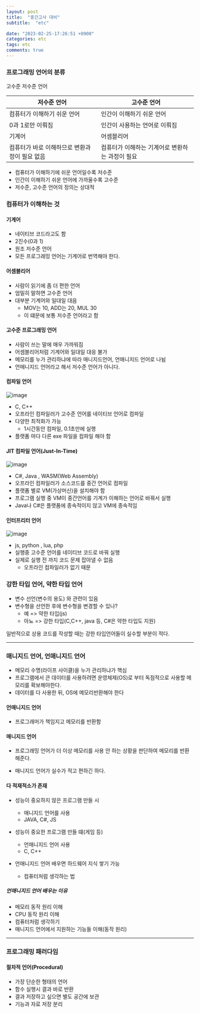 ```yaml
---
layout: post
title:  "중간고사 대비"
subtitle:  "etc"

date: "2023-02-25-17:26:51 +0900"
categories: etc
tags: etc
comments: true
---
```


### 프로그래밍 언어의 분류

고수준 저수준 언어

|저수준 언어|고수준 언어|
|------|---|
|컴퓨터가 이해하기 쉬운 언어|인간이 이해하기 쉬운 언어|
|0과 1로만 이뤄짐|인간이 사용하는 언어로 이뤄짐|
|기계어|어셈블리어|
|컴퓨터가 바로 이해하므로 변환과정이 필요 없음|컴퓨터가 이해하는 기계어로 변환하는 과정이 필요|

- 컴퓨터가 이해하기에 쉬운 언어일수록 저수준
- 인간이 이해하기 쉬운 언어에 가까울수록 고수준
- 저수준, 고수준 언어의 정의는 상대적

### 컴퓨터가 이해하는 것

#### 기계어

- 네이티브 코드라고도 함
- 2진수(0과 1)
- 원조 저수준 언어
- 모든 프로그래밍 언어는 기계어로 번역해야 한다.

#### 어셈블리어
- 사람이 읽기에 좀 더 편한 언어
- 엄밀히 말하면 고수준 언어
- 대부분 기계어와 일대일 대음
    - MOV는 10, ADD는 20, MUL 30
    - 이 떄문에 보통 저수준 언어라고 함

#### 고수준 프로그래밍 언어
- 사람이 쓰는 말에 매우 가까워짐
- 어셈블리어처럼 기계어와 일대일 대응 불가
- 메모리를 누가 관리하냐에 따라 매니지드언어, 언매니지드 언어로 나뉨
- 언매니지드 언어라고 해서 저수준 언어가 아니다.


#### 컴파일 언어

![image](https://user-images.githubusercontent.com/37941513/221393368-4ecf6c45-0758-41d1-afae-f18f3b731be0.png)


- C, C++
- 오프라인 컴파일러가 고수준 언어를 네이티브 언어로 컴파일
- 다양한 최적화가 가능
    - 1시간동안 컴파일, 0.1초만에 실행
- 플랫폼 마다 다른 exe 파일을 컴파일 해야 함

#### JIT 컴파일 언어(Just-In-Time)

![image](https://user-images.githubusercontent.com/37941513/221393459-af71a283-78c4-4660-94ee-135ad56cacf4.png)


- C#, Java , WASM(Web Assembly)
- 오프라인 컴파일러가 소스코드를 중간 언어로 컴파일
- 플랫폼 별로 VM(가상머신)을 설치해야 함
- 프로그램 실행 중 VM이 중간언어를 기계가 이해하는 언어로 바꿔서 실행
- Java나 C#은 플랫폼에 종속적이지 않고 VM에 종속적임


#### 인터프리터 언어

![image](https://user-images.githubusercontent.com/37941513/221393500-2c721493-449b-45a3-91a8-872b2173f4ec.png)

- js, python , lua, php
- 실행중 고수준 언어를 네이티브 코드로 바꿔 실행
- 실제로 실행 전 까지 코드 문제 잡아낼 수 없음
    - 오프라인 컴파일러가 없기 때문


### 강한 타입 언어, 약한 타입 언어

- 변수 선언(변수의 용도) 와 관련이 있음
- 변수형을 선언한 후에 변수형을 변경할 수 있나?
    - 예 => 약한 타입(js)
    - 아뇨 => 강한 타입(C,C++, java 등, C#은 약한 타입도 지원)

일반적으로 상용 코드를 작성할 때는 강한 타입언어들이 실수할 부분이 적다.


-----


### 매니지드 언어, 언매니지드 언어


- 메모리 수명(라이프 사이클)을 누가 관리하냐가 핵심
- 프로그램에서 큰 데이터를 사용하려면 운영체제(OS)로 부터 독점적으로 사용할 메모리를 확보해야한다.
- 데이터를 다 사용한 뒤, OS에 메모리반환해야 한다


#### 언매니지드 언어
- 프로그래머가 책임지고 메모리를 반환함
#### 매니지드 언어
- 프로그래밍 언어가 더 이상 메모리를 사용 안 하는 상황을 판단하여 메모리를 반환해준다.

- 매니지드 언어가 실수가 적고 편하긴 하다.

#### 다 적재적소가 존재

- 성능이 중요하지 않은 프로그램 만들 시 
    - 매니지드 언어를 사용
    - JAVA, C#, JS
- 성능이 중요한 프로그램 만들 떄(게임 등)
    - 언매니지드 언어 사용
    - C, C++

- 언매니지드 언어 배우면 하드웨어 지식 쌓기 가능
    - 컴퓨터처럼 생각하는 법


##### 언매니지드 언어 배우는 이유
    
- 메모리 동작 원리 이해
- CPU 동작 원리 이해
- 컴퓨터처럼 생각하기
- 매니지드 언어에서 지원하는 기능들 이해(동작 원리)


--------

### 프로그래밍 패러다임

#### 절차적 언어(Procedural)

- 가장 단순한 형태의 언어
- 함수 실행시 결과 바로 반환
- 결과 저장하고 싶으면 별도 공간에 보관
- 기능과 자료 저장 분리
